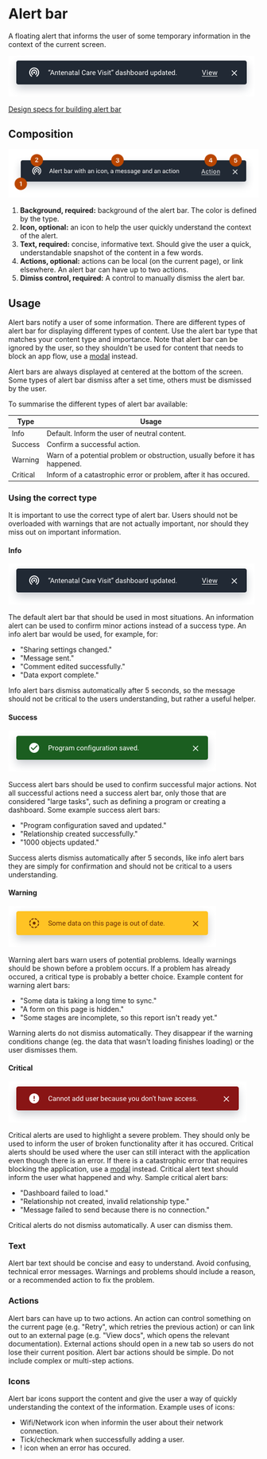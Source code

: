 # Alert bar
A floating alert that informs the user of some temporary information in the context of the current screen. 

![](../images/alertbar.png)

[Design specs for building alert bar](https://sketch.cloud/s/DwkDk/JnLkOWe)

## Composition
![example spec for alertbar](../images/alertbar-comp.png)

1. **Background, required:** background of the alert bar. The color is defined by the type.
2. **Icon, optional:** an icon to help the user quickly understand the context of the alert.
3. **Text, required:** concise, informative text. Should give the user a quick, understandable snapshot of the content in a few words.
4. **Actions, optional:** actions can be local (on the current page), or link elsewhere. An alert bar can have up to two actions.
5. **Dimiss control, required:** A control to manually dismiss the alert bar.

## Usage
Alert bars notify a user of some information. There are different types of alert bar for displaying different types of content. Use the alert bar type that matches your content type and importance. Note that alert bar can be ignored by the user, so they shouldn't be used for content that needs to block an app flow, use a [modal](modal.md) instead.

Alert bars are always displayed at centered at the bottom of the screen. Some types of alert bar dismiss after a set time, others must be dismissed by the user.

To summarise the different types of alert bar available:

Type | Usage
---- | ----
Info | Default. Inform the user of neutral content.
Success | Confirm a successful action.
Warning | Warn of a potential problem or obstruction, usually before it has happened.
Critical | Inform of a catastrophic error or problem, after it has occured.

### Using the correct type
It is important to use the correct type of alert bar. Users should not be overloaded with warnings that are not actually important, nor should they miss out on important information.

#### Info
![info alert bar](../images/alertbar.png)

The default alert bar that should be used in most situations. An information alert can be used to confirm minor actions instead of a success type. An info alert bar would be used, for example, for:

- "Sharing settings changed."
- "Message sent."
- "Comment edited successfully."
- "Data export complete."

Info alert bars dismiss automatically after 5 seconds, so the message should not be critical to the users understanding, but rather a useful helper.

#### Success
![info alert bar](../images/alertbar-success.png)

Success alert bars should be used to confirm successful major actions. Not all successful actions need a success alert bar, only those that are considered "large tasks", such as defining a program or creating a dashboard. Some example success alert bars:

- "Program configuration saved and updated."
- "Relationship created successfully."
- "1000 objects updated."

Success alerts dismiss automatically after 5 seconds, like info alert bars they are simply for confirmation and should not be critical to a users understanding.

#### Warning
![info alert bar](../images/alertbar-warning.png)

Warning alert bars warn users of potential problems. Ideally warnings should be shown before a problem occurs. If a problem has already occured, a critical type is probably a better choice. Example content for warning alert bars:

- "Some data is taking a long time to sync."
- "A form on this page is hidden."
- "Some stages are incomplete, so this report isn't ready yet."

Warning alerts do not dismiss automatically. They disappear if the warning conditions change (eg. the data that wasn't loading finishes loading) or the user dismisses them.

#### Critical
![info alert bar](../images/alertbar-critical.png)

Critical alerts are used to highlight a severe problem. They should only be used to inform the user of broken functionality after it has occured. Critical alerts should be used where the user can still interact with the application even though there is an error. If there is a catastrophic error that requires blocking the application, use a [modal](modal.md) instead. Critical alert text should inform the user what happened and why. Sample critical alert bars:

- "Dashboard failed to load."
- "Relationship not created, invalid relationship type."
- "Message failed to send because there is no connection."

Critical alerts do not dismiss automatically. A user can dismiss them.

### Text
Alert bar text should be concise and easy to understand. Avoid confusing, technical error messages. Warnings and problems should include a reason, or a recommended action to fix the problem. 

### Actions
Alert bars can have up to two actions. An action can control something on the current page (e.g. "Retry", which retries the previous action) or can link out to an external page (e.g. "View docs", which opens the relevant documentation). External actions should open in a new tab so users do not lose their current position. Alert bar actions should be simple. Do not include complex or multi-step actions.

### Icons
Alert bar icons support the content and give the user a way of quickly understanding the context of the information. Example uses of icons:

- Wifi/Network icon when informin the user about their network connection.
- Tick/checkmark when successfully adding a user.
- ! icon when an error has occured.

<!-- ## Examples in use -->

